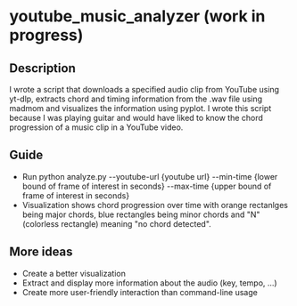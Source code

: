 # youtube_music_analyzer (work in progress)

## Description
I wrote a script that downloads a specified audio clip from YouTube using yt-dlp, extracts chord and timing information from the .wav file using madmom and visualizes the information using pyplot. I wrote this script because I was playing guitar and would have liked to know the chord progression of a music clip in a YouTube video. 

## Guide
- Run python analyze.py --youtube-url {youtube url} --min-time {lower bound of frame of interest in seconds} --max-time {upper bound of frame of interest in seconds}
- Visualization shows chord progression over time with orange rectanlges being major chords, blue rectangles being minor chords and "N" (colorless rectangle) meaning "no chord detected".

## More ideas
- Create a better visualization
- Extract and display more information about the audio (key, tempo, ...)
- Create more user-friendly interaction than command-line usage
